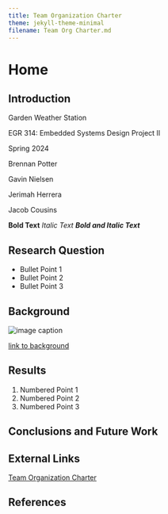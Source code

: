 ```yaml
---
title: Team Organization Charter
theme: jekyll-theme-minimal
filename: Team Org Charter.md
--- 
```


# Home

## Introduction
Garden Weather Station

EGR 314: Embedded Systems Design Project II

Spring 2024

Brennan Potter

Gavin Nielsen

Jerimah Herrera  

Jacob Cousins

**Bold Text**
_Italic Text_
**_Bold and Italic Text_**

## Research Question

* Bullet Point 1
* Bullet Point 2
* Bullet Point 3

## Background

![image caption](https://idealab.asu.edu/assets/images/research/jumper1.png)

[link to background](/background)

## Results

1. Numbered Point 1
1. Numbered Point 2
1. Numbered Point 3

## Conclusions and Future Work

## External Links

[Team Organization Charter](https://github.com/EGR-314-Team-204/solarsignal.github.io/blob/main/Team%20Org%20Charter.md)


## References
